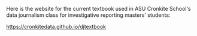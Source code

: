 Here is the website for the current textbook used in ASU Cronkite School's data journalism class for investigative reporting masters' students: 

https://cronkitedata.github.io/djtextbook

